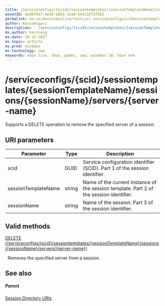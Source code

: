 ```yaml
---
title: /serviceconfigs/{scid}/sessiontemplates/{sessionTemplateName}/sessions/{sessionName}/servers/{server-name}
assetID: aed0764f-4e3d-e0b3-1ea0-543c32f3f822
permalink: en-us/docs/xboxlive/rest/uri-serviceconfigsscidsessiontemplatessessiontemplatenamesessionnamemembersservername.html
author: KevinAsgari
description: ' /serviceconfigs/{scid}/sessiontemplates/{sessionTemplateName}/sessions/{sessionName}/servers/{server-name}'
ms.author: kevinasg
ms.date: 20-12-2017
ms.topic: article
ms.prod: windows
ms.technology: uwp
keywords: xbox live, xbox, games, uwp, windows 10, xbox one
---
```



# /serviceconfigs/{scid}/sessiontemplates/{sessionTemplateName}/sessions/{sessionName}/servers/{server-name}
Supports a DELETE operation to remove the specified server of a session. 
<a id="ID4EO"></a>

 
## URI parameters
 
| Parameter| Type| Description| 
| --- | --- | --- | 
| scid| GUID| Service configuration identifier (SCID). Part 1 of the session identifier.| 
| sessionTemplateName| string| Name of the current instance of the session template. Part 2 of the session identifier.| 
| sessionName| string| Name of the session. Part 3 of the session identifier.| 
  
<a id="ID4E3B"></a>

 
## Valid methods

[DELETE (/serviceconfigs/{scid}/sessiontemplates/{sessionTemplateName}/sessions/{sessionName}/servers/{server-name})](uri-serviceconfigsscidsessiontemplatessessiontemplatenamesessionnamemembersservernamedelete.md)

&nbsp;&nbsp;Removes the specified server from a session.
 
<a id="ID4EGC"></a>

 
## See also
 
<a id="ID4EIC"></a>

 
##### Parent 

[Session Directory URIs](atoc-reference-sessiondirectory.md)

   